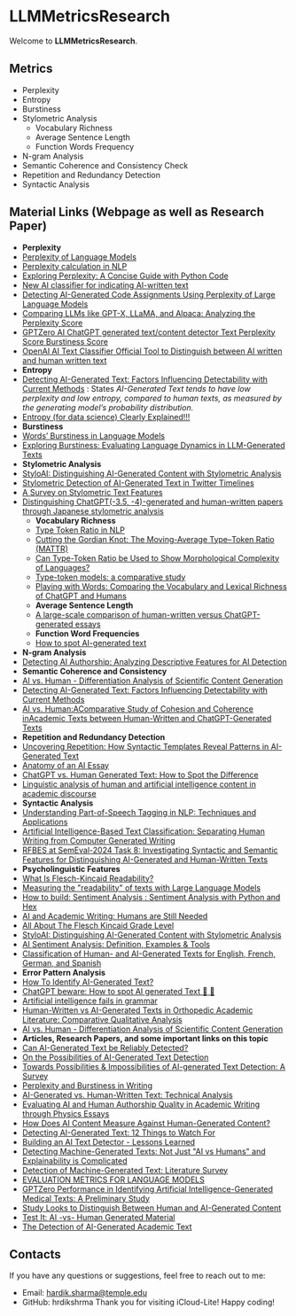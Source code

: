 
# LLMMetricsResearch

Welcome to **LLMMetricsResearch**.

## Metrics
- Perplexity 
- Entropy
- Burstiness
- Stylometric Analysis
  - Vocabulary Richness
  - Average Sentence Length
  - Function Words Frequency
- N-gram Analysis
- Semantic Coherence and Consistency Check
- Repetition and Redundancy Detection
- Syntactic Analysis

## Material Links (Webpage as well as Research Paper)
- **Perplexity**
- [Perplexity of Language Models](https://medium.com/@priyankads/perplexity-of-language-models-41160427ed72)
- [Perplexity calculation in NLP](https://medium.com/@AyushmanPranav/perplexity-calculation-in-nlp-0699fbda4594)
- [Exploring Perplexity: A Concise Guide with Python Code](https://python.plainenglish.io/exploring-perplexity-a-concise-guide-with-python-code-cfc201ba6c1a)
- [New AI classifier for indicating AI-written text](https://openai.com/index/new-ai-classifier-for-indicating-ai-written-text/)
- [Detecting AI-Generated Code Assignments Using Perplexity of Large Language Models](https://ojs.aaai.org/index.php/AAAI/article/view/30361)
- [Comparing LLMs like GPT-X, LLaMA, and Alpaca: Analyzing the Perplexity Score](https://www.youtube.com/watch?v=0dgZ0bd47zc)
- [GPTZero AI ChatGPT generated text/content detector Text Perplexity Score Burstiness Score](https://www.youtube.com/watch?v=jmP9RsmHjbs)
- [OpenAI AI Text Classifier Official Tool to Distinguish between AI written and human written text](https://www.youtube.com/watch?v=PmVC74IX_Vw)
- **Entropy**
- [Detecting AI-Generated Text: Factors Influencing Detectability with Current Methods](https://arxiv.org/html/2406.15583v1) : States *AI-Generated Text tends to have low perplexity and low entropy, compared to human texts, as measured by the generating model’s probability distribution.*
- [Entropy (for data science) Clearly Explained!!!](https://www.youtube.com/watch?v=YtebGVx-Fxw)
- **Burstiness**
- [Words’ Burstiness in Language Models](https://nlp.fi.muni.cz/raslan/2011/paper17.pdf)
- [Exploring Burstiness: Evaluating Language Dynamics in LLM-Generated Texts](https://ramblersm.medium.com/exploring-burstiness-evaluating-language-dynamics-in-llm-generated-texts-8439204c75c1)
- **Stylometric Analysis**
- [StyloAI: Distinguishing AI-Generated Content with Stylometric Analysis](https://arxiv.org/html/2405.10129v1#S3)
- [Stylometric Detection of AI-Generated Text in Twitter Timelines](https://arxiv.org/abs/2303.03697)
- [A Survey on Stylometric Text Features](https://ieeexplore.ieee.org/abstract/document/8981504)
- [Distinguishing ChatGPT(-3.5, -4)-generated and human-written papers through Japanese stylometric analysis](https://pmc.ncbi.nlm.nih.gov/articles/PMC10411719/)
  - **Vocabulary Richness**
  - [Type Token Ratio in NLP](https://medium.com/@rajeswaridepala/empirical-laws-ttr-cc9f826d304d)
  - [Cutting the Gordian Knot: The Moving-Average Type–Token Ratio (MATTR)](https://www.tandfonline.com/doi/full/10.1080/09296171003643098)
  - [Can Type-Token Ratio be Used to Show Morphological Complexity of Languages?](https://www.tandfonline.com/doi/full/10.1080/09296174.2014.911506#abstract)
  - [Type-token models: a comparative study](https://www.tandfonline.com/doi/full/10.1080/09296174.2014.974456#abstract)
  - [Playing with Words: Comparing the Vocabulary and Lexical Richness of ChatGPT and Humans](https://arxiv.org/pdf/2308.07462)
  - **Average Sentence Length**
  - [A large-scale comparison of human-written versus ChatGPT-generated essays](https://www.nature.com/articles/s41598-023-45644-9)
  - **Function Word Frequencies**
  - [How to spot AI-generated text](https://www.technologyreview.com/2022/12/19/1065596/how-to-spot-ai-generated-text/)
- **N-gram Analysis**
- [Detecting AI Authorship: Analyzing Descriptive Features for AI Detection](https://ceur-ws.org/Vol-3551/paper3.pdf)
- **Semantic Coherence and Consistency**
- [AI vs. Human - Differentiation Analysis of  Scientific Content Generation ](https://arxiv.org/abs/2301.10416)
- [Detecting AI-Generated Text: Factors Influencing Detectability with Current Methods](https://arxiv.org/html/2406.15583v1#S3)
- [AI vs. Human:AComparative Study of Cohesion and Coherence inAcademic Texts between Human-Written and ChatGPT-Generated Texts](https://rua.ua.es/dspace/bitstream/10045/147311/1/AI_vs_Human_A_Comparative_Study_of_Cohesion_and_Coherence_in_A_ZHENG__WENXIN.pdf)
- **Repetition and Redundancy Detection**
- [Uncovering Repetition: How Syntactic Templates Reveal Patterns in AI-Generated Text](https://complexdiscovery.com/uncovering-repetition-how-syntactic-templates-reveal-patterns-in-ai-generated-text/)
- [Anatomy of an AI Essay](https://www.insidehighered.com/opinion/career-advice/teaching/2024/07/02/ways-distinguish-ai-composed-essays-human-composed-ones)
- [ChatGPT vs. Human Generated Text: How to Spot the Difference](https://musicalbrick.com/chatgpt-vs-human-generated-text-how-to-spot-the-difference/)
- [Linguistic analysis of human and artificial intelligence content in academic discourse](https://ktipe.pnu.edu.ua/index.php/jpnuphil/article/view/8500)
- **Syntactic Analysis**
- [Understanding Part-of-Speech Tagging in NLP: Techniques and Applications](https://www.shiksha.com/online-courses/articles/pos-tagging-in-nlp/)
- [Artificial Intelligence-Based Text Classification: Separating Human Writing from Computer Generated Writing ](https://ceur-ws.org/Vol-3496/autextification-paper5.pdf)
- [RFBES at SemEval-2024 Task 8: Investigating Syntactic and Semantic Features for Distinguishing AI-Generated and Human-Written Texts](https://arxiv.org/html/2402.14838v1#S2)
- **Psycholinguistic Features**
- [What Is Flesch-Kincaid Readability?](https://www.webfx.com/tools/read-able/flesch-kincaid/#:~:text=Flesch%2DKincaid%20reading%20ease%20formula,the%20material%20on%20the%20page.)
- [Measuring the "readability" of texts with Large Language Models](https://seantrott.substack.com/p/measuring-the-readability-of-texts)
- [How to build: Sentiment Analysis : Sentiment Analysis with Python and Hex](https://hex.tech/templates/sentiment-analysis/sentiment-analysis/)
- [AI and Academic Writing: Humans are Still Needed](https://www.bridgetext.com/ai-and-academic-writing-humans-are-still-needed)
- [All About The Flesch Kincaid Grade Level](https://originality.ai/blog/all-about-the-flesch-kincaid-grade-level)
- [StyloAI: Distinguishing AI-Generated Content with Stylometric Analysis](https://arxiv.org/html/2405.10129v1#S3)
- [AI Sentiment Analysis: Definition, Examples & Tools](https://www.v7labs.com/blog/ai-sentiment-analysis-definition-examples-tools)
- [Classification of Human- and AI-Generated Texts for English, French, German, and Spanish](https://arxiv.org/pdf/2312.04882.pdf)
- **Error Pattern Analysis**
- [How To Identify AI-Generated Text?](https://originality.ai/blog/identify-ai-generated-text)
- [ChatGPT beware: How to spot AI generated Text 🤖 👀](https://www.linkedin.com/pulse/chatgpt-beware-how-spot-ai-generated-text-thomas-hirschmann/)
- [Artificial intelligence fails in grammar](https://www.eurekalert.org/news-releases/1031054)
- [Human-Written vs AI-Generated Texts in Orthopedic Academic Literature: Comparative Qualitative Analysis](https://pmc.ncbi.nlm.nih.gov/articles/PMC10907945/)
- [AI vs. Human - Differentiation Analysis of  Scientific Content Generation](https://arxiv.org/abs/2301.10416)
- **Articles, Research Papers, and some important links on this topic**
- [Can AI-Generated Text be Reliably Detected?](https://arxiv.org/abs/2303.11156)
- [On the Possibilities of AI-Generated Text Detection](https://arxiv.org/abs/2304.04736)
- [Towards Possibilities & Impossibilities of AI-generated Text Detection: A Survey](https://arxiv.org/abs/2310.15264)
- [Perplexity and Burstiness in Writing](https://originality.ai/blog/perplexity-and-burstiness-in-writing)
- [AI-Generated vs. Human-Written Text: Technical Analysis](https://hackernoon.com/ai-generated-vs-human-written-text-technical-analysis)
- [Evaluating AI and Human Authorship Quality in Academic Writing through Physics Essays](https://arxiv.org/html/2403.05458v1)
- [How Does AI Content Measure Against Human-Generated Content?](https://ai-techpark.com/ai-vs-human-content-quality/)
- [Detecting AI-Generated Text: 12 Things to Watch For](https://www.eastcentral.edu/free/ai-faculty-resources/detecting-ai-generated-text/)
- [Building an AI Text Detector - Lessons Learned](https://rotational.io/blog/building-an-ai-text-detector/)
- [Detecting Machine-Generated Texts: Not Just "AI vs Humans" and Explainability is Complicated](https://arxiv.org/abs/2406.18259)
- [Detection of Machine-Generated Text: Literature Survey](https://arxiv.org/abs/2402.01642)
- [EVALUATION METRICS FOR LANGUAGE MODELS](https://kilthub.cmu.edu/articles/Evaluation_Metrics_For_Language_Models/6605324/files/12095765.pdf)
- [GPTZero Performance in Identifying Artificial Intelligence-Generated Medical Texts: A Preliminary Study](https://synapse.koreamed.org/articles/1516083870)
- [Study Looks to Distinguish Between Human and AI-Generated Content](https://sjgiorgi.github.io/publications/giorgi2023islept.pdf)
- [Test It: AI -vs- Human Generated Material](https://www.dau.edu/blogs/test-it-ai-vs-human-generated-material)
- [The Detection of AI-Generated Academic Text](https://www.bridgetext.com/the-detection-of-ai-generated-academic-text)


## Contacts

If you have any questions or suggestions, feel free to reach out to me:
- Email: hardik.sharma@temple.edu
- GitHub: hrdikshrma
Thank you for visiting iCloud-Lite! Happy coding!
